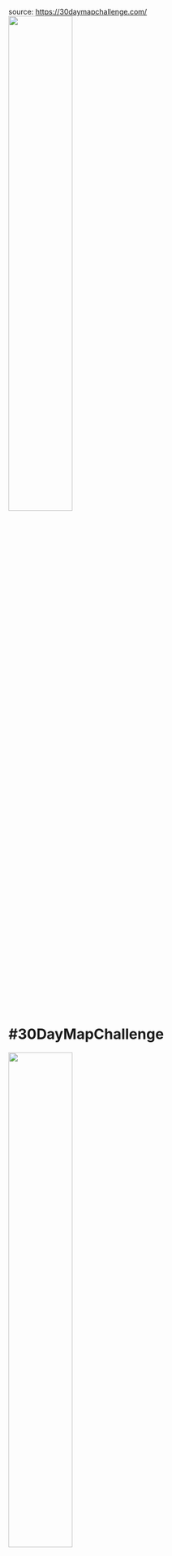 source: https://30daymapchallenge.com/
<img width='50%' src='https://raw.githubusercontent.com/tjukanovt/30DayMapChallenge/main/images/logo/30DMC_Sticker_Formal.svg'/>

# #30DayMapChallenge

<img width='50%' src='https://30daymapchallenge.com/imgs/30dmc_2024.png'/>

- The idea is to create maps based around different themes each day of November using the hashtag #30DayMapChallenge. 
- All maps you publish have to be your original work.

